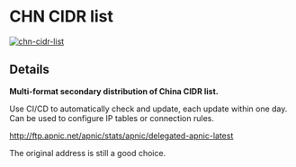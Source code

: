 # CHN CIDR list

[![chn-cidr-list](https://img.shields.io/badge/LICENSE-BSD3%20Clause%20Liscense-red?style=flat-square)](./LICENSE)

## Details

**Multi-format secondary distribution of China CIDR list.<br>**

Use CI/CD to automatically check and update, each update within one day.<br>
Can be used to configure IP tables or connection rules.

http://ftp.apnic.net/apnic/stats/apnic/delegated-apnic-latest

The original address is still a good choice.
